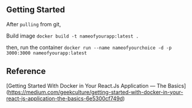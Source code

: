 ## Getting Started

After `pulling` from git,

Build image `docker build -t nameofyourapp:latest .`

then, run the container `docker run --name nameofyourchoice -d -p 3000:3000 nameofyourapp:latest`

## Reference

[Getting Started With Docker in Your React.Js Application — The Basics] (https://medium.com/geekculture/getting-started-with-docker-in-your-react-js-application-the-basics-6e5300cf749d)

